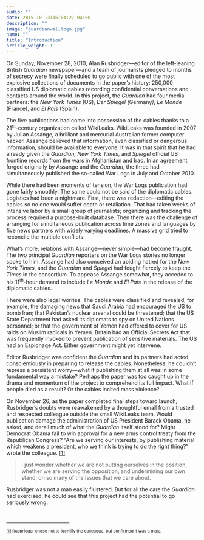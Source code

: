 ```yaml
---
audio: ""
date: 2015-10-13T16:04:27-04:00
description: ""
image: "guardianwalllogo.jpg"
name: ""
title: "Introduction"
article_weight: 1
---
```


<p>
	On Sunday, November 28, 2010, Alan Rusbridger&mdash;editor of the left-leaning British 
	<em>Guardian</em> newspaper&mdash;and a team of journalists pledged to months of secrecy 
	were finally scheduled to go public with one of the most explosive collections of documents 
	in the paper&rsquo;s history: 250,000 classified US diplomatic cables recording confidential 
	conversations and contacts around the world. In this project, the <em>Guardian</em> had four 
	media partners: the <em>New York Times </em>(US),&nbsp;<em>Der</em> <em>Spiegel (</em>Germany<em>)</em>, 
	<em>Le Monde </em>(France), and <em>El Pa&iacute;s </em>(Spain).
</p>

<p>
	The five publications had come into possession of the cables thanks to a 
	21<sup>st</sup>-century organization called WikiLeaks. WikiLeaks was founded in 
	2007 by Julian Assange, a brilliant and mercurial Australian former computer hacker. 
	Assange believed that information, even classified or dangerous information, should be 
	available to everyone. It was in that spirit that he had already given the 
	<em>Guardian, New York Times</em>, and&nbsp;<em>Spiegel</em>&nbsp;official US 
	frontline records from the wars in Afghanistan and Iraq. In an agreement forged 
	originally by Assange and the <em>Guardian</em>, the three had simultaneously published 
	the so-called War Logs in July and October 2010.
</p>

<p>
	While there had been moments of tension, the War Logs publication had gone fairly smoothly. 
	The same could not be said of the diplomatic cables. Logistics had been a nightmare. First, 
	there was redaction&mdash;editing the cables so no one would suffer death or retaliation. 
	That had taken weeks of intensive labor by a small group of journalists; organizing and tracking 
	the process required a purpose-built database. Then there was the challenge of arranging for 
	simultaneous publication across time zones and languages by five news partners with widely varying 
	deadlines. A massive grid tried to reconcile the multiple conflicts.
</p>

<p>
	What&rsquo;s more, relations with Assange&mdash;never simple&mdash;had become fraught. 
	The two principal <em>Guardian</em> reporters on the War Logs stories no longer spoke to him. 
	Assange had also conceived an abiding hatred for the <em>New York Times</em>, and the 
	<em>Guardian</em> and <em>Spiegel</em> had fought fiercely to keep the <em>Times</em> in 
	the consortium. To appease Assange somewhat, they acceded to his 11<sup>th</sup>-hour 
	demand to include <em>Le Monde</em> and <em>El Pa&iacute;s</em> in the release of the 
	diplomatic cables.
</p>

<p>
	There were also legal worries. The cables were classified and revealed, for example, 
	the damaging news that Saudi Arabia had encouraged the US to bomb Iran; that 
	Pakistan&rsquo;s nuclear arsenal could be threatened; that the US State Department 
	had asked its diplomats to spy on United Nations personnel; or that the government of 
	Yemen had offered to cover for US raids on Muslim radicals in Yemen. Britain had an 
	Official Secrets Act that was frequently invoked to prevent publication of sensitive 
	materials. The US had an Espionage Act. Either government might yet intervene.
</p>

<p>
	Editor Rusbridger was confident the <em>Guardian</em> and its partners had acted conscientiously
	 in preparing to release the cables. Nonetheless, he couldn&rsquo;t repress a persistent 
	 worry&mdash;what if publishing them at all was in some fundamental way a mistake? Perhaps 
	 the paper was too caught up in the drama and momentum of the project to comprehend its full impact. 
	 What if people died as a result? Or the cables incited mass violence?
</p>

<p>
	On November 26, as the paper completed final steps toward launch, Rusbridger&rsquo;s 
	doubts were reawakened by a thoughtful email from a trusted and respected colleague 
	outside the small WikiLeaks team. Would publication damage the administration of US 
	President Barack Obama, he asked, and derail much of what the <em>Guardian</em> itself 
	stood for? Might Democrat Obama fail to win approval for a new arms control treaty from 
	the Republican Congress? &ldquo;Are we serving our interests, by publishing material 
	which weakens a president, who we think is trying to do the right thing?&rdquo; wrote 
	the colleague.
	<a href="#_ftn1" name="_ftnref1" title="">[1]</a>
</p>

<blockquote>
	<p>
		I just wonder whether we are not putting ourselves in the position, whether we are 
		serving the opposition, and undermining our own stand, on so many of the issues that we care about.
	</p>
</blockquote>

<p>
	Rusbridger was not a man easily flustered. But for all the care the <em>Guardian</em> had exercised, 
	he could see that this project had the potential to go seriously wrong.
</p>

<div>
	<br clear="all" />
	<hr align="left" size="1" width="33%" />
	<div id="ftn1">
		<p>
			<span style="font-size: 11px;">
			<a href="#_ftnref1" name="_ftn1" title="">[1]</a> 
			Rusbridger chose not to identify the colleague, but confirmed it was a male.
			</span>
		</p>
	</div>
</div>
</div>
